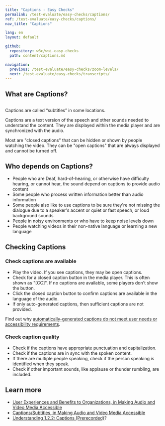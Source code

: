 ```yaml
---
title: "Captions - Easy Checks"
permalink: /test-evaluate/easy-checks/captions/
ref: /test-evaluate/easy-checks/captions/
nav_title: "Captions"

lang: en
layout: default

github:
  repository: w3c/wai-easy-checks
  path: content/captions.md

navigation:
  previous: /test-evaluate/easy-checks/zoom-levels/
  next: /test-evaluate/easy-checks/transcripts/
---
```


## What are Captions?

<img src="https://www.w3.org/WAI/content-images/wai-media-guide/captions.png" alt="" class="right">

Captions are called “subtitles” in some locations.

Captions are a text version of the speech and other sounds needed to understand the content. They are displayed within the media player and are synchronized with the audio.

Most are "closed captions" that can be hidden or shown by people watching the video. They can be "open captions" that are always displayed and cannot be turned off.

## Who depends on Captions?

* People who are Deaf, hard-of-hearing, or otherwise have difficulty hearing, or cannot hear, the sound depend on captions to provide audio content
* Some people who process written information better than audio information
* Some people also like to use captions to be sure they're not missing the dialogue due to a speaker's accent or quiet or fast speech, or loud background sounds
* People in noisy environments or who have to keep noise levels down
* People watching videos in their non-native language or learning a new language

## Checking Captions

### Check captions are available

* Play the video. If you see captions, they may be open captions.
* Check for a closed caption button in the media player. This is often shown as "[CC]". If no captions are available, some players don't show the button.
* Click the closed caption button to confirm captions are available in the language of the audio.
* If only auto-generated captions, then sufficient captions are not provided.

Find out why [automatically-generated captions do not meet user needs or accessibility requirements](/WAI/media/av/captions/#automatic-captions-are-not-sufficient).

### Check caption quality

*  Check if the captions have appropriate punctuation and capitalization.
*  Check if the captions are in sync with the spoken content.
*  If there are multiple people speaking, check if the person speaking is identified when they speak.
*  Check if other important sounds, like applause or thunder rumbling, are included.

## Learn more

* [User Experiences and Benefits to Organizations, in Making Audio and Video Media Accessible](/WAI/media/av/users-orgs/)
* [Captions/Subtitles, in Making Audio and Video Media Accessible](/WAI/media/av/captions/)
* [Understanding 1.2.2: Captions (Prerecorded)](https://www.w3.org/WAI/WCAG22/Understanding/captions-prerecorded.html)?
